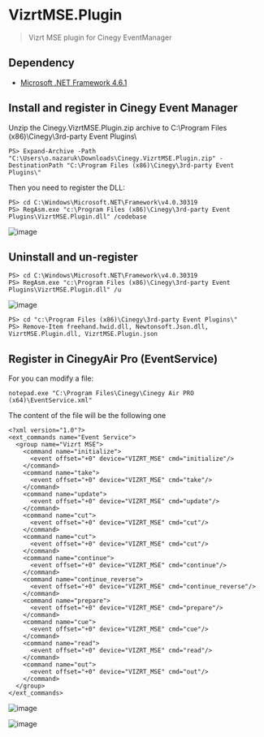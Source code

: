# VizrtMSE.Plugin
> Vizrt MSE plugin for Cinegy EventManager


## Dependency
 - [Microsoft .NET Framework 4.6.1](https://www.microsoft.com/ru-ru/download/details.aspx?id=49982)

## Install and register in Cinegy Event Manager
Unzip the Cinegy.VizrtMSE.Plugin.zip archive to C:\Program Files (x86)\Cinegy\3rd-party Event Plugins\
  
	PS> Expand-Archive -Path "C:\Users\o.nazaruk\Downloads\Cinegy.VizrtMSE.Plugin.zip" -DestinationPath "C:\Program Files (x86)\Cinegy\3rd-party Event Plugins\"

Then you need to register the DLL:

	PS> cd C:\Windows\Microsoft.NET\Framework\v4.0.30319
	PS> RegAsm.exe "c:\Program Files (x86)\Cinegy\3rd-party Event Plugins\VizrtMSE.Plugin.dll" /codebase

![image](https://user-images.githubusercontent.com/93620683/139952545-d39d0528-ee42-42ad-8209-82044b1ecbd6.png)

## Uninstall and un-register

	PS> cd C:\Windows\Microsoft.NET\Framework\v4.0.30319
	PS> RegAsm.exe "c:\Program Files (x86)\Cinegy\3rd-party Event Plugins\VizrtMSE.Plugin.dll" /u

![image](https://user-images.githubusercontent.com/93620683/139953024-a8119eaf-e74e-4671-93eb-c8b5eda15bc4.png)
	
	PS> cd "c:\Program Files (x86)\Cinegy\3rd-party Event Plugins\"
	PS> Remove-Item freehand.hwid.dll, Newtonsoft.Json.dll, VizrtMSE.Plugin.dll, VizrtMSE.Plugin.json


## Register in CinegyAir Pro (EventService)
For you can modify a file:

	notepad.exe "C:\Program Files\Cinegy\Cinegy Air PRO (x64)\EventService.xml"


The content of the file will be the following one

    <?xml version="1.0"?>
    <ext_commands name="Event Service">
      <group name="Vizrt MSE">
        <command name="initialize">
          <event offset="+0" device="VIZRT_MSE" cmd="initialize"/>
        </command> 
        <command name="take">
          <event offset="+0" device="VIZRT_MSE" cmd="take"/>
        </command> 
        <command name="update">
          <event offset="+0" device="VIZRT_MSE" cmd="update"/>
        </command> 
        <command name="cut">
          <event offset="+0" device="VIZRT_MSE" cmd="cut"/>
        </command> 
        <command name="cut">
          <event offset="+0" device="VIZRT_MSE" cmd="cut"/>
        </command> 
        <command name="continue">
          <event offset="+0" device="VIZRT_MSE" cmd="continue"/>
        </command> 
        <command name="continue_reverse">
          <event offset="+0" device="VIZRT_MSE" cmd="continue_reverse"/>
        </command> 
        <command name="prepare">
          <event offset="+0" device="VIZRT_MSE" cmd="prepare"/>
        </command> 
        <command name="cue">
          <event offset="+0" device="VIZRT_MSE" cmd="cue"/>
        </command> 
        <command name="read">
          <event offset="+0" device="VIZRT_MSE" cmd="read"/>
        </command> 
        <command name="out">
          <event offset="+0" device="VIZRT_MSE" cmd="out"/>
        </command> 
      </group> 
    </ext_commands>
    
![image](https://user-images.githubusercontent.com/93620683/139954666-93b1d265-6de0-4b06-b37d-e680251fd91a.png)

![image](https://user-images.githubusercontent.com/93620683/139954818-9913cb3b-26f7-431a-84e5-003cdafe8b99.png)

